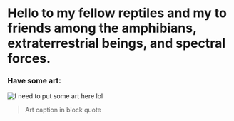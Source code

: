 # Hello to my fellow reptiles and my to friends among the amphibians, extraterrestrial beings, and spectral forces. 

### Have some art:
![I need to put some art here lol](artlinkgoeshere)

>Art caption in block quote
